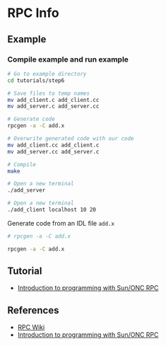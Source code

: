 # RPC Info

## Example

### Compile example and run example

```sh
# Go to example directory
cd tutorials/step6

# Save files to temp names
mv add_client.c add_client.cc
mv add_server.c add_server.cc

# Generate code
rpcgen -a -C add.x

# Overwrite generated code with our code
mv add_client.cc add_client.c
mv add_server.cc add_server.c

# Compile
make

# Open a new terminal
./add_server

# Open a new terminal
./add_client localhost 10 20

```

Generate code from an IDL file `add.x`

```sh
# rpcgen -a -C add.x

rpcgen -a -C add.x
```

## Tutorial

* [Introduction to programming with Sun/ONC RPC](https://people.cs.rutgers.edu/~pxk/417/notes/rpc/index.html)

## References

* [RPC Wiki](https://en.wikipedia.org/wiki/Sun_RPC)
* [Introduction to programming with Sun/ONC RPC](https://people.cs.rutgers.edu/~pxk/417/notes/rpc/index.html)
